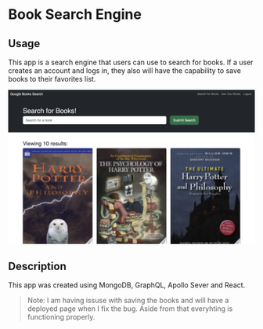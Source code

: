 # Book Search Engine 

## **Usage**

This app is a search engine that users can use to search for books. If a user creates an account and logs in, they also will have the capability to save books to their favorites list.

![site image](./client/public/book-search.png)


## **Description**

This app was created using MongoDB, GraphQL, Apollo Sever and React.

> Note: I am having issuse with saving the books and will have a deployed page when I fix the bug. Aside from that everyhting is functioning properly.